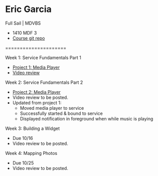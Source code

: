 # Eric Garcia

Full Sail | MDVBS

* 1410 MDF 3
* [Course git repo](https://github.com/ENG618/GarciaEric1410MDF3)

=====================

Week 1: Service Fundamentals Part 1
* [Project 1: Media Player](https://github.com/ENG618/GarciaEric1410MDF3/tree/master/MediaPlayer)
* [Video review](http://youtu.be/3geaQOdYG1Y)

Week 2: Service Fundamentals Part 2
* [Project 2: Media Player](https://github.com/ENG618/GarciaEric1410MDF3/tree/master/MediaPlayer)
* Video review to be posted.
* Updated from project 1:
	* Moved media player to service
	* Successfully started & bound to service
	* Displayed notification in foreground when while music is playing

Week 3: Building a Widget
* Due 10/16
* Video review to be posted.

Week 4: Mapping Photos
* Due 10/25
* Video review to be posted.
